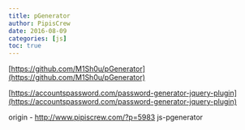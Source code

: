```yaml
---
title: pGenerator
author: PipisCrew
date: 2016-08-09
categories: [js]
toc: true
---
```


[https://github.com/M1Sh0u/pGenerator](https://github.com/M1Sh0u/pGenerator)

[https://accountspassword.com/password-generator-jquery-plugin](https://accountspassword.com/password-generator-jquery-plugin)

origin - http://www.pipiscrew.com/?p=5983 js-pgenerator